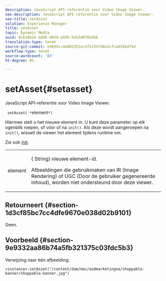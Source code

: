 ```yaml
---
description: JavaScript API-referentie voor Video Image Viewer.
seo-description: JavaScript API-referentie voor Video Image Viewer.
seo-title: setAsset
solution: Experience Manager
title: setAsset
topic: Dynamic Media
uuid: 8cb10b2e-addb-4659-a93b-5a53d0f8a5bb
translation-type: tm+mt
source-git-commit: e4695cc4e882351ec3f2c55fd8a3cfca455bd79d
workflow-type: tm+mt
source-wordcount: '83'
ht-degree: 0%

---
```



# setAsset{#setasset}

JavaScript API-referentie voor Video Image Viewer.

` setAsset( *`element`*)`

Hiermee stelt u het nieuwe element in. U kunt deze parameter op elk ogenblik roepen, of vóór of na `init()`. Als deze wordt aangeroepen na `init()`, wisselt de viewer het element tijdens runtime om.

Zie ook [init](../../../c-html5-aem-asset-viewers/c-html5-aem-interactive-images/c-html5-aem-interactive-image-javascriptapiref/r-html5-aem-int-image-viewer-javascriptapiref-init.md#reference-aee94dd92a28410784f7a1792e28683b).

<table id="table_896DFF34A68A403DB93A6D597461A573"> 
 <tbody> 
  <tr> 
   <td colname="col1"> <p> <span class="codeph"> <span class="varname"> element</span> </span> </p> </td> 
   <td colname="col2"> <p>{<span class="codeph"> String</span>} nieuwe element-id. </p> <p>Afbeeldingen die gebruikmaken van IR (Image Rendering) of UGC (Door de gebruiker gegenereerde inhoud), worden niet ondersteund door deze viewer. </p> </td> 
  </tr> 
 </tbody> 
</table>

## Retourneert {#section-1d3cf85bc7cc4dfe9670e038d02b9101}

Geen.

## Voorbeeld {#section-9e9332aa86b74a5fb321375c03fdc5b3}

Verwijzing naar één afbeelding:

```
<instance>.setAsset("/content/dam/mac/aodmarketingna/shoppable-banner/shoppable-banner.jpg")
```

